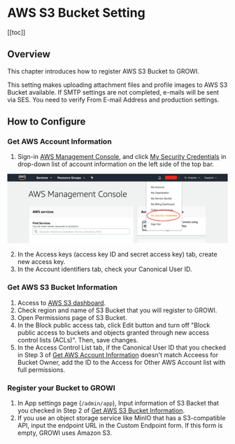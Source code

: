 # AWS S3 Bucket Setting

[[toc]]

## Overview

This chapter introduces how to register AWS S3 Bucket to GROWI.

This setting makes uploading attachment files and profile images to AWS S3 Bucket available. If SMTP settings are not completed, e-mails will be sent via SES. You need to verify From E-mail Address and production settings.
  
## How to Configure

### Get AWS Account Information

1. Sign-in [AWS Management Console](https://aws.amazon.com/console/), and click [My Security Credentials](https://console.aws.amazon.com/iam/home?#/security_credentials) in drop-down list of account information on the left side of the top bar.

![aws-setting-1](./images/aws-setting-1.png)

2. In the Access keys (access key ID and secret access key) tab, create new access key.
3. In the Account identifiers tab, check your Canonical User ID.

### Get AWS S3 Bucket Information 

1. Access to [AWS S3 dashboard](https://s3.console.aws.amazon.com/s3).
2. Check region and name of S3 Bucket that you will register to GROWI.
3. Open Permissions page of S3 Bucket.
4. In the Block public access tab, click Edit button and turn off "Block public access to buckets and objects granted through new access control lists (ACLs)". Then, save changes.
5. In the Access Control List tab, if the Canonical User ID that you checked in Step 3 of [Get AWS Account Information](#get-aws-account-information) doesn't match Acceess for Bucket Owner, add the ID to the Access for Other AWS Account list with full permissions.

### Register your Bucket to GROWI
1. In App settings page (`/admin/app`), Input information of S3 Backet that you checked in Step 2 of [Get AWS S3 Bucket Information](#get-aws-s3-bucket-information).
2. If you use an object storage service like MinIO that has a S3-compatible API, input the endpoint URL in the Custom Endpoint form. If this form is empty, GROWI uses Amazon S3.

